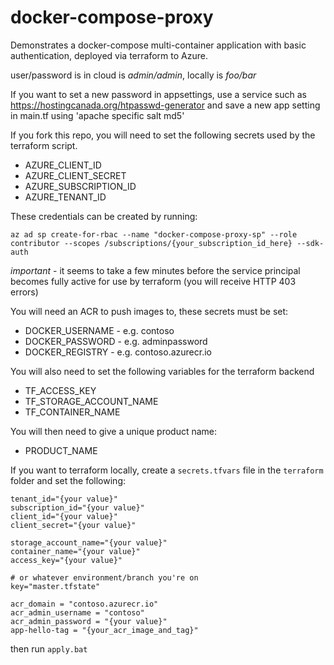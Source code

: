 # docker-compose-proxy

Demonstrates a docker-compose multi-container application with basic authentication, deployed via terraform to Azure.

user/password is in cloud is *admin/admin*, locally is *foo/bar*

If you want to set a new password in appsettings, use a service such as https://hostingcanada.org/htpasswd-generator and save a new app setting in main.tf using 'apache specific salt md5'

If you fork this repo, you will need to set the following secrets used by the terraform script.

- AZURE_CLIENT_ID
- AZURE_CLIENT_SECRET
- AZURE_SUBSCRIPTION_ID
- AZURE_TENANT_ID

These credentials can be created by running:

`az ad sp create-for-rbac --name "docker-compose-proxy-sp" --role contributor --scopes /subscriptions/{your_subscription_id_here} --sdk-auth`

*important* - it seems to take a few minutes before the service principal becomes fully active for use by terraform (you will receive HTTP 403 errors)

You will need an ACR to push images to, these secrets must be set:

- DOCKER_USERNAME - e.g. contoso
- DOCKER_PASSWORD - e.g. adminpassword
- DOCKER_REGISTRY - e.g. contoso.azurecr.io

You will also need to set the following variables for the terraform backend

- TF_ACCESS_KEY
- TF_STORAGE_ACCOUNT_NAME
- TF_CONTAINER_NAME

You will then need to give a unique product name:

- PRODUCT_NAME

If you want to terraform locally, create a `secrets.tfvars` file in the `terraform` folder and set the following:

```
tenant_id="{your value}"
subscription_id="{your value}"
client_id="{your value}"
client_secret="{your value}"

storage_account_name="{your value}"
container_name="{your value}"
access_key="{your value}"

# or whatever environment/branch you're on
key="master.tfstate"

acr_domain = "contoso.azurecr.io"
acr_admin_username = "contoso"
acr_admin_password = "{your value}"
app-hello-tag = "{your_acr_image_and_tag}"
```
then run `apply.bat`


